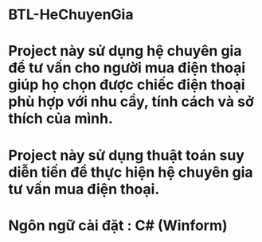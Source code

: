 # BTL-HeChuyenGia
# Project này sử dụng hệ chuyên gia để tư vấn cho người mua điện thoại giúp họ chọn được chiếc điện thoại phù hợp với nhu cầy, tính cách và sở thích của mình.
# Project này sử dụng thuật toán suy diễn tiến để thực hiện hệ chuyên gia tư vấn mua điện thoại.
# Ngôn ngữ cài đặt : C# (Winform)
